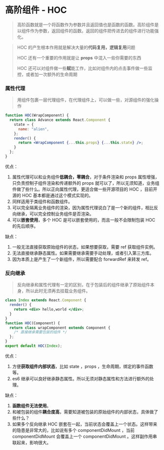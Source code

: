 # 高阶组件 - HOC

> 高阶函数就是一个将函数作为参数并且返回值也是函数的函数。高阶组件是以组件作为参数，返回组件的函数。返回的组件把传进去的组件进行功能强化。

> HOC 的产生根本作用就是解决大量的**代码复用，逻辑复用**问题
>
> HOC 还有一个重要的作用就是让 **props** 中混入一些你需要的东西
>
> HOC 还可以对组件做一些**赋**能工作，比如对组件内的点击事件做一些监控，或者加一次额外的生命周期

### 属性代理

> 用组件包裹一层代理组件，在代理组件上，可以做一些，对源组件的强化操作

```jsx
function HOC(WrapComponent) {
  return class Advance extends React.Component {
    state = {
      name: "alien",
    };
    render() {
      return <WrapComponent {...this.props} {...this.state} />;
    }
  };
}
```

优点：

1. 属性代理可以和业务组件**低耦合，零耦合**，对于条件渲染和 props 属性增强，只负责控制子组件渲染和传递额外的 props 就可以了，所以无须知道，业务组件做了些什么。所以正向属性代理，更适合做一些开源项目的 HOC ，目前开源的 HOC 基本都是通过这个模式实现的。
2. 同样适用于类组件和函数组件。
3. 可以完全隔离业务组件的渲染，因为属性代理说白了是一个新的组件，相比反向继承，可以完全控制业务组件是否渲染。
4. 可以**嵌套使用**，多个 HOC 是可以嵌套使用的，而且一般不会限制包装 HOC 的先后顺序。

缺点：

1. 一般无法直接获取原始组件的状态，如果想要获取，需要 ref 获取组件实例。
2. 无法直接继承静态属性。如果需要继承需要手动处理，或者引入第三方库。
3. 因为本质上是产生了一个新组件，所以需要配合 forwardRef 来转发 ref。

### 反向继承

> 反向继承和属性代理有一定的区别，在于包装后的组件继承了原始组件本身，所以此时无须再去挂载业务组件。

```jsx
class Index extends React.Component {
  render() {
    return <div> hello,world </div>;
  }
}
function HOC(Component) {
  return class wrapComponent extends Component {
    /* 直接继承需要包装的组件 */
  };
}
export default HOC(Index);
```

优点：

1. 方便**获取组件内部状态**，比如 state ，props ，生命周期，绑定的事件函数等。
2. es6 继承可以良好继承静态属性。所以无须对静态属性和方法进行额外的处理。

缺点：

1. **函数组件无法使用**。
2. 和被包装的组件**耦合度高**，需要知道被包装的原始组件的内部状态，具体做了些什么？
3. 如果多个反向继承 HOC 嵌套在一起，当前状态会覆盖上一个状态。这样带来的隐患是非常大的，比如说有多个 componentDidMount ，当前 componentDidMount 会覆盖上一个 componentDidMount 。这样副作用串联起来，影响很大。
